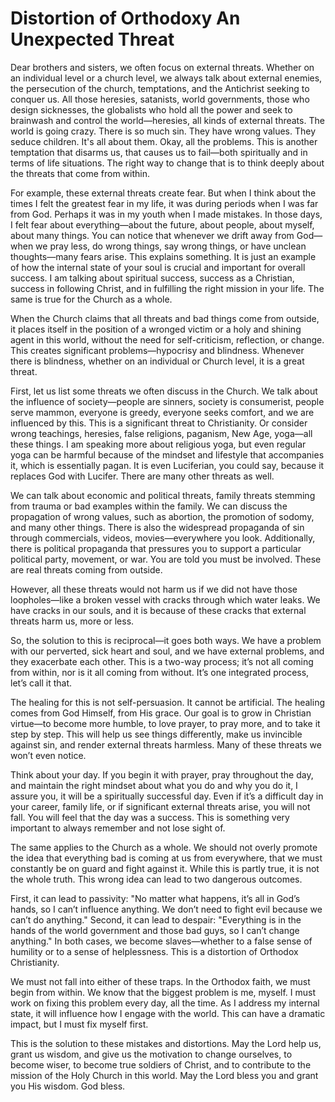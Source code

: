 # Distortion of Orthodoxy An Unexpected Threat

Dear brothers and sisters, we often focus on external threats. Whether on an individual level or a church level, we always talk about external enemies, the persecution of the church, temptations, and the Antichrist seeking to conquer us. All those heresies, satanists, world governments, those who design sicknesses, the globalists who hold all the power and seek to brainwash and control the world—heresies, all kinds of external threats. The world is going crazy. There is so much sin. They have wrong values. They seduce children. It's all about them. Okay, all the problems. This is another temptation that disarms us, that causes us to fail—both spiritually and in terms of life situations. The right way to change that is to think deeply about the threats that come from within. 

For example, these external threats create fear. But when I think about the times I felt the greatest fear in my life, it was during periods when I was far from God. Perhaps it was in my youth when I made mistakes. In those days, I felt fear about everything—about the future, about people, about myself, about many things. You can notice that whenever we drift away from God—when we pray less, do wrong things, say wrong things, or have unclean thoughts—many fears arise. This explains something. It is just an example of how the internal state of your soul is crucial and important for overall success. I am talking about spiritual success, success as a Christian, success in following Christ, and in fulfilling the right mission in your life. The same is true for the Church as a whole. 

When the Church claims that all threats and bad things come from outside, it places itself in the position of a wronged victim or a holy and shining agent in this world, without the need for self-criticism, reflection, or change. This creates significant problems—hypocrisy and blindness. Whenever there is blindness, whether on an individual or Church level, it is a great threat. 

First, let us list some threats we often discuss in the Church. We talk about the influence of society—people are sinners, society is consumerist, people serve mammon, everyone is greedy, everyone seeks comfort, and we are influenced by this. This is a significant threat to Christianity. Or consider wrong teachings, heresies, false religions, paganism, New Age, yoga—all these things. I am speaking more about religious yoga, but even regular yoga can be harmful because of the mindset and lifestyle that accompanies it, which is essentially pagan. It is even Luciferian, you could say, because it replaces God with Lucifer. There are many other threats as well. 

We can talk about economic and political threats, family threats stemming from trauma or bad examples within the family. We can discuss the propagation of wrong values, such as abortion, the promotion of sodomy, and many other things. There is also the widespread propaganda of sin through commercials, videos, movies—everywhere you look. Additionally, there is political propaganda that pressures you to support a particular political party, movement, or war. You are told you must be involved. These are real threats coming from outside. 

However, all these threats would not harm us if we did not have those loopholes—like a broken vessel with cracks through which water leaks. We have cracks in our souls, and it is because of these cracks that external threats harm us, more or less.

So, the solution to this is reciprocal—it goes both ways. We have a problem with our perverted, sick heart and soul, and we have external problems, and they exacerbate each other. This is a two-way process; it’s not all coming from within, nor is it all coming from without. It’s one integrated process, let’s call it that. 

The healing for this is not self-persuasion. It cannot be artificial. The healing comes from God Himself, from His grace. Our goal is to grow in Christian virtue—to become more humble, to love prayer, to pray more, and to take it step by step. This will help us see things differently, make us invincible against sin, and render external threats harmless. Many of these threats we won’t even notice. 

Think about your day. If you begin it with prayer, pray throughout the day, and maintain the right mindset about what you do and why you do it, I assure you, it will be a spiritually successful day. Even if it’s a difficult day in your career, family life, or if significant external threats arise, you will not fall. You will feel that the day was a success. This is something very important to always remember and not lose sight of. 

The same applies to the Church as a whole. We should not overly promote the idea that everything bad is coming at us from everywhere, that we must constantly be on guard and fight against it. While this is partly true, it is not the whole truth. This wrong idea can lead to two dangerous outcomes. 

First, it can lead to passivity: "No matter what happens, it’s all in God’s hands, so I can’t influence anything. We don’t need to fight evil because we can’t do anything." Second, it can lead to despair: "Everything is in the hands of the world government and those bad guys, so I can’t change anything." In both cases, we become slaves—whether to a false sense of humility or to a sense of helplessness. This is a distortion of Orthodox Christianity. 

We must not fall into either of these traps. In the Orthodox faith, we must begin from within. We know that the biggest problem is me, myself. I must work on fixing this problem every day, all the time. As I address my internal state, it will influence how I engage with the world. This can have a dramatic impact, but I must fix myself first. 

This is the solution to these mistakes and distortions. May the Lord help us, grant us wisdom, and give us the motivation to change ourselves, to become wiser, to become true soldiers of Christ, and to contribute to the mission of the Holy Church in this world. May the Lord bless you and grant you His wisdom. God bless.

